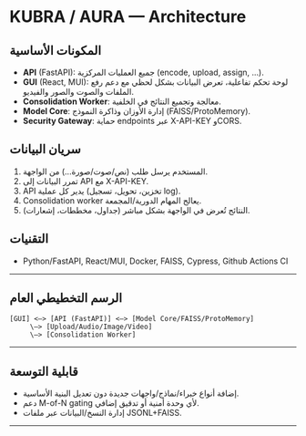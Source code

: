 # KUBRA / AURA — Architecture

## المكونات الأساسية

- **API** (FastAPI): جميع العمليات المركزية (encode, upload, assign, ...).
- **GUI** (React, MUI): لوحة تحكم تفاعلية، تعرض البيانات بشكل لحظي مع دعم رفع الملفات والصوت والصور والفيديو.
- **Consolidation Worker**: معالجة وتجميع النتائج في الخلفية.
- **Model Core**: إدارة الأوزان وذاكرة النموذج (FAISS/ProtoMemory).
- **Security Gateway**: حماية endpoints عبر X-API-KEY وCORS.

## سريان البيانات

1. المستخدم يرسل طلب (نص/صوت/صورة...) من الواجهة.
2. تمرر البيانات إلى API مع X-API-KEY.
3. API يدير كل عملية (تخزين، تحويل، تسجيل log).
4. Consolidation worker يعالج المهام الدورية/المجمعة.
5. النتائج تُعرض في الواجهة بشكل مباشر (جداول، مخططات، إشعارات).

## التقنيات

- Python/FastAPI, React/MUI, Docker, FAISS, Cypress, Github Actions CI

---

## الرسم التخطيطي العام

```
[GUI] <—> [API (FastAPI)] <—> [Model Core/FAISS/ProtoMemory]
     \—> [Upload/Audio/Image/Video]
     \—> [Consolidation Worker]
```

---

## قابلية التوسعة

- إضافة أنواع خبراء/نماذج/واجهات جديدة دون تعديل البنية الأساسية.
- دعم M-of-N gating لأي وحدة أمنية أو تدقيق إضافي.
- إدارة النسخ/البيانات عبر ملفات JSONL+FAISS.

---